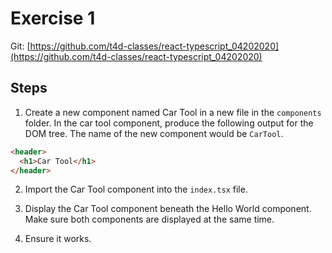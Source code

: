 # Exercise 1

Git: [https://github.com/t4d-classes/react-typescript_04202020](https://github.com/t4d-classes/react-typescript_04202020)

## Steps

1. Create a new component named Car Tool in a new file in the `components` folder. In the car tool component, produce the following output for the DOM tree. The name of the new component would be `CarTool`.

```html
<header>
  <h1>Car Tool</h1>
</header>
```

2. Import the Car Tool component into the `index.tsx` file.

3. Display the Car Tool component beneath the Hello World component. Make sure both components are displayed at the same time.

4. Ensure it works.